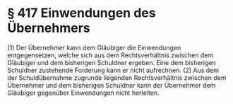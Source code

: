 # § 417 Einwendungen des Übernehmers
(1) Der Übernehmer kann dem Gläubiger die Einwendungen entgegensetzen, welche sich aus dem Rechtsverhältnis zwischen dem Gläubiger und dem bisherigen Schuldner ergeben. Eine dem bisherigen Schuldner zustehende Forderung kann er nicht aufrechnen.
(2) Aus dem der Schuldübernahme zugrunde liegenden Rechtsverhältnis zwischen dem Übernehmer und dem bisherigen Schuldner kann der Übernehmer dem Gläubiger gegenüber Einwendungen nicht herleiten.